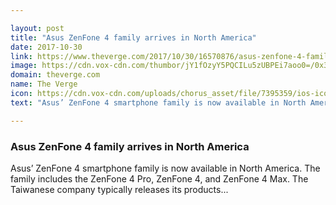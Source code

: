 ```yaml
---

layout: post
title: "Asus ZenFone 4 family arrives in North America"
date: 2017-10-30
link: https://www.theverge.com/2017/10/30/16570876/asus-zenfone-4-family-pro-max-deepsea-moonlight-qualcomm-dual-rear-cameras
image: https://cdn.vox-cdn.com/thumbor/jY1fOzyY5PQCILu5zUBPEi7aoo0=/0x32:303x191/fit-in/1200x630/cdn.vox-cdn.com/uploads/chorus_asset/file/9566635/ZenFone4Family.jpg
domain: theverge.com
name: The Verge
icon: https://cdn.vox-cdn.com/uploads/chorus_asset/file/7395359/ios-icon.0.png
text: "Asus’ ZenFone 4 smartphone family is now available in North America. The family includes the ZenFone 4 Pro, ZenFone 4, and ZenFone 4 Max. The Taiwanese company typically releases its products..."

---
```


### Asus ZenFone 4 family arrives in North America

Asus’ ZenFone 4 smartphone family is now available in North America. The family includes the ZenFone 4 Pro, ZenFone 4, and ZenFone 4 Max. The Taiwanese company typically releases its products...